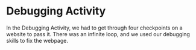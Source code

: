 # Debugging Activity
In the Debugging Activity, we had to get through four checkpoints on a website to pass it. There was an infinite loop, and we used our debugging skills to fix the webpage. 
